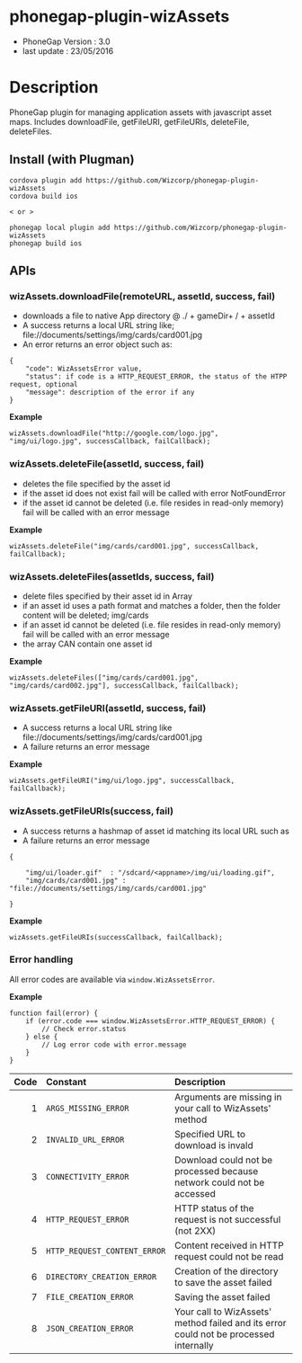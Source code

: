 # phonegap-plugin-wizAssets 

- PhoneGap Version : 3.0
- last update : 23/05/2016

# Description

PhoneGap plugin for managing application assets with javascript asset maps. Includes downloadFile, getFileURI, getFileURIs, deleteFile, deleteFiles.


## Install (with Plugman) 

	cordova plugin add https://github.com/Wizcorp/phonegap-plugin-wizAssets
	cordova build ios
	
	< or >
	
	phonegap local plugin add https://github.com/Wizcorp/phonegap-plugin-wizAssets
	phonegap build ios



## APIs

### wizAssets.downloadFile(remoteURL, assetId, success, fail)

- downloads a file to native App directory @ ./ + gameDir+ / + assetId <br />
- A success returns a local URL string like; file://documents/settings/img/cards/card001.jpg <br />
- An error returns an error object such as:
```
{
    "code": WizAssetsError value,
    "status": if code is a HTTP_REQUEST_ERROR, the status of the HTPP request, optional
    "message": description of the error if any
}
```

**Example**
``` 
wizAssets.downloadFile("http://google.com/logo.jpg", "img/ui/logo.jpg", successCallback, failCallback);
```

### wizAssets.deleteFile(assetId, success, fail)

- deletes the file specified by the asset id <br />
- if the asset id does not exist fail will be called with error NotFoundError <br />
- if the asset id cannot be deleted (i.e. file resides in read-only memory) fail will be called with an error message


**Example**
```
wizAssets.deleteFile("img/cards/card001.jpg", successCallback, failCallback);
```

### wizAssets.deleteFiles(assetIds, success, fail)

- delete files specified by their asset id in Array <br />
- if an asset id uses a path format and matches a folder, then the folder content will be deleted; img/cards <br />
- if an asset id cannot be deleted (i.e. file resides in read-only memory) fail will be called with an error message
- the array CAN contain one asset id

**Example**
```
wizAssets.deleteFiles(["img/cards/card001.jpg", "img/cards/card002.jpg"], successCallback, failCallback);
```

### wizAssets.getFileURI(assetId, success, fail)

- A success returns a local URL string like file://documents/settings/img/cards/card001.jpg <br />
- A failure returns an error message

**Example**
```
wizAssets.getFileURI("img/ui/logo.jpg", successCallback, failCallback);
```

### wizAssets.getFileURIs(success, fail)

- A success returns a hashmap of asset id matching its local URL such as
- A failure returns an error message

```
{

    "img/ui/loader.gif"  : "/sdcard/<appname>/img/ui/loading.gif", 
    "img/cards/card001.jpg" : "file://documents/settings/img/cards/card001.jpg" 

}
```

**Example**
```
wizAssets.getFileURIs(successCallback, failCallback);
```

### Error handling

All error codes are available via ```window.WizAssetsError```.

**Example**
```
function fail(error) {
    if (error.code === window.WizAssetsError.HTTP_REQUEST_ERROR) {
        // Check error.status
    } else {
        // Log error code with error.message
    }
}
```

| Code | Constant                     | Description                                                                                            |
|-----:|:-----------------------------|:-------------------------------------------------------------------------------------------------------|
|    1 | `ARGS_MISSING_ERROR`         | Arguments are missing in your call to WizAssets' method                                                |
|    2 | `INVALID_URL_ERROR`          | Specified URL to download is invald                                                                    |
|    3 | `CONNECTIVITY_ERROR`         | Download could not be processed because network could not be accessed                                  |
|    4 | `HTTP_REQUEST_ERROR`         | HTTP status of the request is not successful (not 2XX)                                                 |
|    5 | `HTTP_REQUEST_CONTENT_ERROR` | Content received in HTTP request could not be read                                                     |
|    6 | `DIRECTORY_CREATION_ERROR`   | Creation of the directory to save the asset failed                                                     |
|    7 | `FILE_CREATION_ERROR`        | Saving the asset failed                                                                                |
|    8 | `JSON_CREATION_ERROR`        | Your call to WizAssets' method failed and its error could not be processed internally                  |